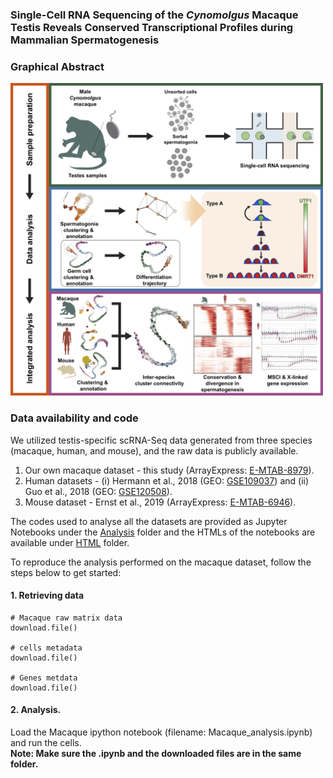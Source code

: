 ### Single-Cell RNA Sequencing of the *Cynomolgus* Macaque Testis Reveals Conserved Transcriptional Profiles during Mammalian Spermatogenesis

### Graphical Abstract
<img src="GraphicalAbstract.png" width="500">

### Data availability and code
We utilized testis-specific scRNA-Seq data generated from three species (macaque, human, and mouse), and the raw data is publicly available.
  1. Our own macaque dataset - this study (ArrayExpress: [E-MTAB-8979](https://www.ebi.ac.uk/arrayexpress/experiments/E-MTAB-8979/)).
  2. Human datasets - (i) Hermann et al., 2018 (GEO: [GSE109037](https://www.ncbi.nlm.nih.gov/geo/query/acc.cgi?acc=GSE109037)) and (ii) Guo et al., 2018 (GEO: [GSE120508](https://www.ncbi.nlm.nih.gov/geo/query/acc.cgi?acc=GSE120508)).
  3. Mouse dataset - Ernst et al., 2019 (ArrayExpress: [E-MTAB-6946](https://www.ebi.ac.uk/arrayexpress/experiments/E-MTAB-6946/)).

The codes used to analyse all the datasets are provided as Jupyter Notebooks under the [Analysis](../master/HTML/) folder and the HTMLs of the notebooks are available under [HTML](../master/HTML/) folder.

To reproduce the analysis performed on the macaque dataset, follow the steps below to get started:
  #### 1. Retrieving data 
  ```{r}
# Macaque raw matrix data
download.file()

# cells metadata
download.file()

# Genes metdata
download.file()
```
  #### 2. Analysis. 
  Load the Macaque ipython notebook (filename: Macaque_analysis.ipynb) and run the cells. <br>
  **Note: Make sure the .ipynb and the downloaded files are in the same folder.**
